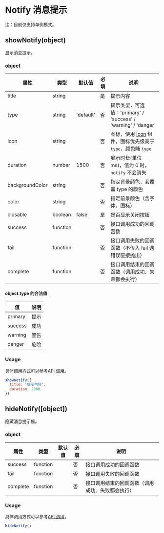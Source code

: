 # Notify 消息提示

注：目前仅支持单例模式。

## showNotify(object)

显示消息提示。

### object

| 属性            | 类型     | 默认值    | 必填 | 说明                                                                                |
| --------------- | -------- | --------- | ---- | ----------------------------------------------------------------------------------- |
| title           | string   |           | 是   | 提示内容                                                                            |
| type            | string   | 'default' | 否   | 提示类型，可选值：'primary' / 'success' / 'warning' / 'danger'                      |
| icon            | string   |           | 否   | 图标，使用 [Icon](../components/Icon.md) 组件，图标优先级高于 `type`，颜色随 `type` |
| duration        | number   | 1500      | 否   | 展示时长(单位 ms)，值为 0 时，`notify` 不会消失                                     |
| backgroundColor | string   |           | 否   | 指定背景颜色，会覆盖 type 的颜色                                                    |
| color           | string   |           | 否   | 指定前景颜色（含字体，图标）                                                        |
| closable        | boolean  | false     | 是   | 是否显示关闭按钮                                                                    |
| success         | function |           | 否   | 接口调用成功的回调函数                                                              |
| fail            | function |           | 否   | 接口调用失败的回调函数（不传入 fail 遇错误直接抛出）                                |
| complete        | function |           | 否   | 接口调用结束的回调函数（调用成功、失败都会执行）                                    |

#### object.type 的合法值

| 值      | 说明 |
| ------- | ---- |
| primary | 提示 |
| success | 成功 |
| warning | 警告 |
| danger  | 危险 |

### Usage

具体调用方式可以参考[API 调用](../guide/import.md#api-调用)。

```JavaScript
showNotify({
  title: '提示内容',
  duration: 2000
})
```

## hideNotify([object])

隐藏消息提示框。

### object

| 属性     | 类型     | 默认值 | 必填 | 说明                                             |
| -------- | -------- | ------ | ---- | ------------------------------------------------ |
| success  | function |        | 否   | 接口调用成功的回调函数                           |
| fail     | function |        | 否   | 接口调用失败的回调函数                           |
| complete | function |        | 否   | 接口调用结束的回调函数（调用成功、失败都会执行） |

### Usage

具体调用方式可以参考[API 调用](../guide/import.md#api-调用)。

```JavaScript
hideNotify()
```
